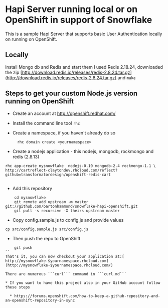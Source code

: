 Hapi Server running local or on OpenShift in support of Snowflake
====================================================================
This is a sample Hapi Server that supports basic User Authentication
locally on running on OpenShift.

Locally
----------------------------------------------------------
Install Mongo db and Redis and start them
I used Redis 2.18.24, downloaded the zip
[http://download.redis.io/releases/redis-2.8.24.tar.gz](http://download.redis.io/releases/redis-2.8.24.tar.gz)
and ```make```


Steps to get your custom Node.js version running on OpenShift
----------------------------------------------------------

* Create an account at http://openshift.redhat.com/

* Install the command line tool ```rhc```

* Create a namespace, if you haven't already do so

  ```  rhc domain create <yournamespace>```

* Create a nodejs application - this nodejs, mongodb, rockmongo and
  redis (2.8.13)

```
rhc app-create mysnowflake  nodejs-0.10 mongodb-2.4 rockmongo-1.1 \
http://cartreflect-claytondev.rhcloud.com/reflect?github=transformatordesign/openshift-redis-cart
  
  ```

* Add this repository
```
    cd mysnowflake
    git remote add upstream -m master git://github.com/bartonhammond/snowflake-hapi-openshift.git
    git pull -s recursive -X theirs upstream master
```

* Copy config.sample.js to config.js and provide values

```cp src/config.sample.js src/config.js```

* Then push the repo to OpenShift
```
    git push
``
That's it, you can now checkout your application at:[ http://mysnowflake-$yournamespace.rhcloud.com](http://mysnowflake-$yournamespace.rhcloud.com/)

There are numerous ```curl``` command in ```curl.md```

* If you want to have this project also in your GitHub account follow
these steps

  * https://forums.openshift.com/how-to-keep-a-github-repository-and-an-openshift-repository-in-sync
